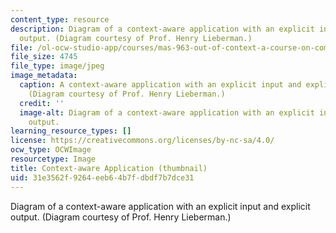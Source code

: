```yaml
---
content_type: resource
description: Diagram of a context-aware application with an explicit input and explicit
  output. (Diagram courtesy of Prof. Henry Lieberman.)
file: /ol-ocw-studio-app/courses/mas-963-out-of-context-a-course-on-computer-systems-that-adapt-to-and-learn-from-context-fall-2001/31e3562f9264eeb64b7fdbdf7b7dce31_mas-963f01-th.jpg
file_size: 4745
file_type: image/jpeg
image_metadata:
  caption: A context-aware application with an explicit input and explicit output.
    (Diagram courtesy of Prof. Henry Lieberman.)
  credit: ''
  image-alt: Diagram of a context-aware application with an explicit input and explicit
    output.
learning_resource_types: []
license: https://creativecommons.org/licenses/by-nc-sa/4.0/
ocw_type: OCWImage
resourcetype: Image
title: Context-aware Application (thumbnail)
uid: 31e3562f-9264-eeb6-4b7f-dbdf7b7dce31
---
```

Diagram of a context-aware application with an explicit input and explicit output. (Diagram courtesy of Prof. Henry Lieberman.)